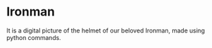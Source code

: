 # Ironman
It is a digital picture of the helmet of our beloved Ironman, made using python commands.
